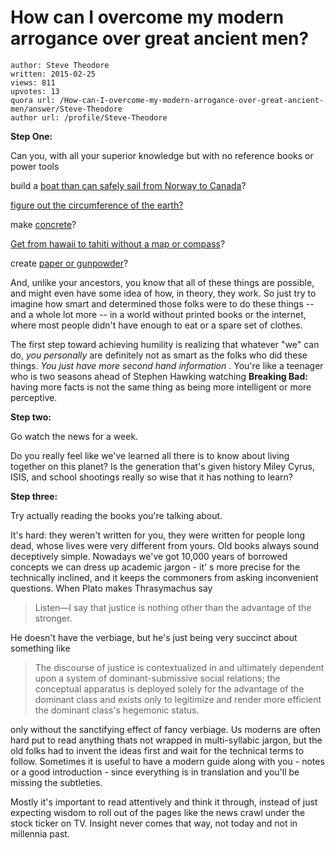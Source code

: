 # How can I overcome my modern arrogance over great ancient men?

	author: Steve Theodore
	written: 2015-02-25
	views: 811
	upvotes: 13
	quora url: /How-can-I-overcome-my-modern-arrogance-over-great-ancient-men/answer/Steve-Theodore
	author url: /profile/Steve-Theodore


__Step One:__ 

Can you, with all your superior knowledge but with no reference books or power tools


 build a [boat than can safely sail from Norway to Canada](http://en.wikipedia.org/wiki/Knarr)?

 [figure out the circumference of the earth?](http://en.wikipedia.org/wiki/Eratosthenes)

make [concrete](http://en.wikipedia.org/wiki/Roman_concrete)? 

[Get from hawaii to tahiti without a map or compass](http://en.wikipedia.org/wiki/Polynesian_navigation)?


create [paper or gunpowder](http://www.travelchinaguide.com/intro/focus/inventions.htm)?

And, unlike your ancestors, you know that all of these things are possible, and might even have some idea of how, in theory, they work. So just try to imagine how smart and determined those folks were to do these things -- and a whole lot more -- in a world without printed books or the internet, where most people didn't have enough to eat or a spare set of clothes. 

The first step toward achieving humility is realizing that whatever "we" can do, _you personally_  are definitely not as smart as the folks who did these things. _You just have more second hand information_ . You're like a teenager who is two seasons ahead of Stephen Hawking watching __Breaking Bad:__  having more facts is not the same thing as being more intelligent or more perceptive.

__Step two:__ 
 
Go watch the news for a week. 

Do you really feel like we've learned all there is to know about living together on this planet? Is the generation that's given history Miley Cyrus, ISIS, and school shootings really so wise that it has nothing to learn?

__Step three:__ 

Try actually reading the books you're talking about. 

It's hard: they weren't written for you, they were written for people long dead, whose lives were very different from yours. Old books always sound deceptively simple. Nowadays we've got 10,000 years of borrowed concepts we can dress up academic jargon - it' s more precise for the technically inclined, and it keeps the commoners from asking inconvenient questions. When Plato makes Thrasymachus say



> Listen—I say that justice is nothing other than the advantage of the stronger.


He doesn't have the verbiage, but he's just being very succinct about something like



> The discourse of justice is contextualized in and ultimately dependent upon a system of dominant-submissive social relations; the conceptual apparatus is deployed solely for the advantage of the dominant class and exists only to legitimize and render more efficient the dominant class's hegemonic status.


only without the sanctifying effect of fancy verbiage. Us moderns are often hard put to read anything thats not wrapped in multi-syllabic jargon, but the old folks had to invent the ideas first and wait for the technical terms to follow. Sometimes it is useful to have a modern guide along with you - notes or a good introduction - since everything is in translation and you'll be missing the subtleties. 

Mostly it's important to read attentively and think it through, instead of just expecting wisdom to roll out of the pages like the news crawl under the stock ticker on TV. Insight never comes that way, not today and not in millennia past.

